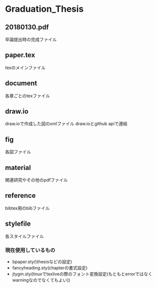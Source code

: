 # Graduation_Thesis
## 20180130.pdf
卒論提出時の完成ファイル
## paper.tex
texのメインファイル
## document
各章ごとのtexファイル
## draw.io
draw.ioで作成した図のxmlファイル
draw.ioとgithub apiで連結
## fig
各図ファイル
## material
関連研究やその他のpdfファイル
## reference
bibtex用のbibファイル
## stylefile
各スタイルファイル
### 現在使用しているもの
- bpaper.sty(\\thesisなどの設定)
- fancyheading.sty(chapterの書式設定)
- jtygm.sty(linuxでtexliveの際のフォント変換設定(もともとerrorではなくwarningなのでなくてもよい))
